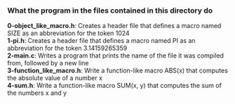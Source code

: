 ### What the program in the files contained in this directory do

 **0-object_like_macro.h**: Creates a header file that defines a macro named SIZE as an abbreviation for the token 1024  
 **1-pi.h**: Creates a header file that defines a macro named PI as an abbreviation for the token 3.14159265359  
 **2-main.c**: Writes a program that prints the name of the file it was compiled from, followed by a new line  
 **3-function_like_macro.h**: Write a function-like macro ABS(x) that computes the absolute value of a number x  
 **4-sum.h**: Write a function-like macro SUM(x, y) that computes the sum of the numbers x and y  
